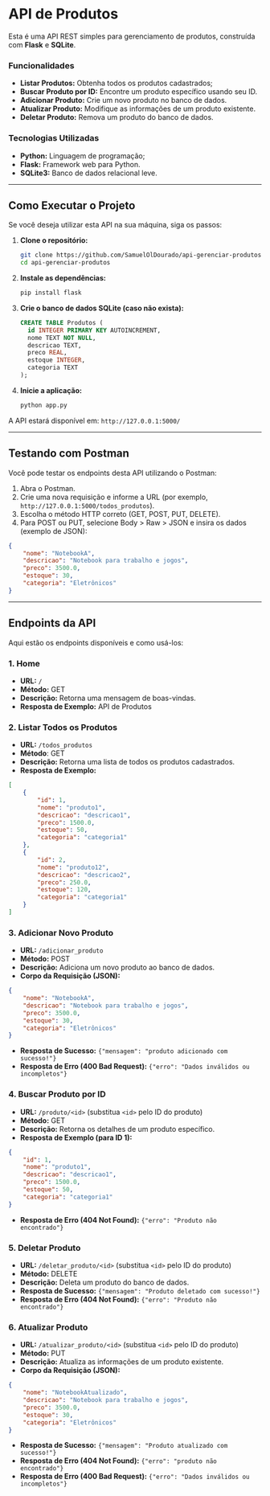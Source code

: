 # API de Produtos

Esta é uma API REST simples para gerenciamento de produtos, construída com **Flask** e **SQLite**.

### Funcionalidades

- **Listar Produtos:** Obtenha todos os produtos cadastrados;
- **Buscar Produto por ID:** Encontre um produto específico usando seu ID.
- **Adicionar Produto:** Crie um novo produto no banco de dados.
- **Atualizar Produto:** Modifique as informações de um produto existente.
- **Deletar Produto:** Remova um produto do banco de dados.

### Tecnologias Utilizadas

- **Python:** Linguagem de programação;
- **Flask:** Framework web para Python.
- **SQLite3:** Banco de dados relacional leve.

---

## **Como Executar o Projeto**
Se você deseja utilizar esta API na sua máquina, siga os passos:
1. **Clone o repositório:**
   ```bash
   git clone https://github.com/SamuelOlDourado/api-gerenciar-produtos.git
   cd api-gerenciar-produtos
   ```
2. **Instale as dependências:**
   ```bash
   pip install flask
   ```
3. **Crie o banco de dados SQLite (caso não exista):**
    ```sql
    CREATE TABLE Produtos (
      id INTEGER PRIMARY KEY AUTOINCREMENT,
      nome TEXT NOT NULL,
      descricao TEXT,
      preco REAL,
      estoque INTEGER,
      categoria TEXT
   );
   ```
4. **Inicie a aplicação:**
   ```bash
   python app.py
   ```
   
A API estará disponível em:  `http://127.0.0.1:5000/`

---
## Testando com Postman

Você pode testar os endpoints desta API utilizando o Postman:

1. Abra o Postman.
2. Crie uma nova requisição e informe a URL (por exemplo, `http://127.0.0.1:5000/todos_produtos`).
3. Escolha o método HTTP correto (GET, POST, PUT, DELETE).
4. Para POST ou PUT, selecione Body > Raw > JSON e insira os dados (exemplo de JSON):
```json
{
    "nome": "NotebookA",
    "descricao": "Notebook para trabalho e jogos",
    "preco": 3500.0,
    "estoque": 30,
    "categoria": "Eletrônicos"
}
```
---
## Endpoints da API

Aqui estão os endpoints disponíveis e como usá-los:

### 1. Home
- **URL:** `/`
- **Método:** GET
- **Descrição:** Retorna uma mensagem de boas-vindas.
- **Resposta de Exemplo:** API de Produtos

### 2. Listar Todos os Produtos
- **URL:** `/todos_produtos`
- **Método**: GET
- **Descrição:** Retorna uma lista de todos os produtos cadastrados.
- **Resposta de Exemplo:**
```json
[
    {
        "id": 1,
        "nome": "produto1",
        "descricao": "descricao1",
        "preco": 1500.0,
        "estoque": 50,
        "categoria": "categoria1"
    },
    {
        "id": 2,
        "nome": "produto12",
        "descricao": "descricao2",
        "preco": 250.0,
        "estoque": 120,
        "categoria": "categoria1"
    }
]
```

### 3. Adicionar Novo Produto
- **URL:** `/adicionar_produto`
- **Método:** POST
- **Descrição:** Adiciona um novo produto ao banco de dados.
- **Corpo da Requisição (JSON):**
```json
{
    "nome": "NotebookA",
    "descricao": "Notebook para trabalho e jogos",
    "preco": 3500.0,
    "estoque": 30,
    "categoria": "Eletrônicos"
}
```
- **Resposta de Sucesso:**  `{"mensagem": "produto adicionado com sucesso!"}`
- **Resposta de Erro (400 Bad Request):**  `{"erro": "Dados inválidos ou incompletos"}`

### 4. Buscar Produto por ID
- **URL:** `/produto/<id>` (substitua `<id>` pelo ID do produto)
- **Método:** GET
- **Descrição:** Retorna os detalhes de um produto específico.
- **Resposta de Exemplo (para ID 1):**
```json
{
    "id": 1,
    "nome": "produto1",
    "descricao": "descricao1",
    "preco": 1500.0,
    "estoque": 50,
    "categoria": "categoria1"
}
```
- **Resposta de Erro (404 Not Found):**  `{"erro": "Produto não encontrado"}`

### 5. Deletar Produto
- **URL:** `/deletar_produto/<id>` (substitua `<id>` pelo ID do produto)
- **Método:** DELETE
- **Descrição:** Deleta um produto do banco de dados.
- **Resposta de Sucesso:**  `{"mensagem": "Produto deletado com sucesso!"}`
- **Resposta de Erro (404 Not Found):**  `{"erro": "Produto não encontrado"}`

### 6. Atualizar Produto
- **URL:** `/atualizar_produto/<id>` (substitua `<id>` pelo ID do produto)
- **Método:** PUT
- **Descrição:** Atualiza as informações de um produto existente.
- **Corpo da Requisição (JSON):**
```json
{
    "nome": "NotebookAtualizado",
    "descricao": "Notebook para trabalho e jogos",
    "preco": 3500.0,
    "estoque": 30,
    "categoria": "Eletrônicos"
}
```
- **Resposta de Sucesso:**  `{"mensagem": "Produto atualizado com sucesso!"}`
- **Resposta de Erro (404 Not Found):**  `{"erro": "produto não encontrado"}`
- **Resposta de Erro (400 Bad Request):** `{"erro": "Dados inválidos ou incompletos"}`
